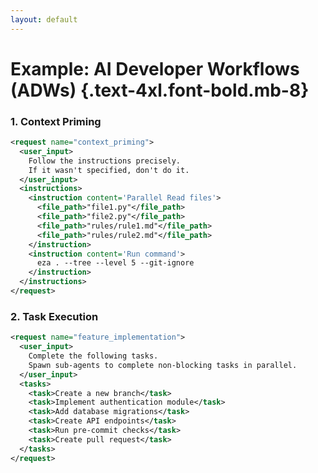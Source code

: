 ```yaml
---
layout: default
---
```


# Example: AI Developer Workflows (ADWs) {.text-4xl.font-bold.mb-8}



<div class="grid grid-cols-2 gap-6">
<v-clicks>
  <div>
    <h3 class="text-xl font-semibold mb-3 text-blue-400">1. Context Priming</h3>
    <div class="text-sm">

```xml
<request name="context_priming">
  <user_input>
    Follow the instructions precisely. 
    If it wasn't specified, don't do it.
  </user_input>
  <instructions>
    <instruction content='Parallel Read files'>
      <file_path>"file1.py"</file_path>
      <file_path>"file2.py"</file_path>
      <file_path>"rules/rule1.md"</file_path>
      <file_path>"rules/rule2.md"</file_path>
    </instruction>
    <instruction content='Run command'>
      eza . --tree --level 5 --git-ignore
    </instruction>
  </instructions>
</request>
```

  </div>
  </div>
  <div>
    <h3 class="text-xl font-semibold mb-3 text-green-400">2. Task Execution</h3>
    <div class="text-sm">

```xml
<request name="feature_implementation">
  <user_input>
    Complete the following tasks.
    Spawn sub-agents to complete non-blocking tasks in parallel.
  </user_input>
  <tasks>
    <task>Create a new branch</task>
    <task>Implement authentication module</task>
    <task>Add database migrations</task>
    <task>Create API endpoints</task>
    <task>Run pre-commit checks</task>
    <task>Create pull request</task>
  </tasks>
</request>
```

  </div>
  </div>
  </v-clicks>
</div>

<!--
Let's make this concrete. This is an AI Developer Workflow, or ADW of my own.

When making a feature change I draft up a plan.

I break that plan into sections, and for each section I do the following.

Make a prompt that "primes" the context, by getting the model to read all files I feel are relevant.

Next I give it a follow up prompt that gives it tasks and instructions to do the tasks by making new agents work in parallel.

For brevity I have shortened the task list, but for each of this tasks there would be many sub tasks.
-->
